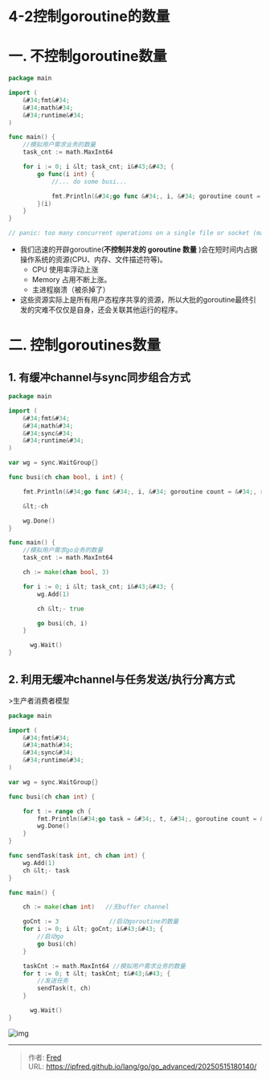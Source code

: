 # 4-2控制goroutine的数量

# 一. 不控制goroutine数量

```go
package main

import (
    &#34;fmt&#34;
    &#34;math&#34;
    &#34;runtime&#34;
)

func main() {
    //模拟用户需求业务的数量
    task_cnt := math.MaxInt64

    for i := 0; i &lt; task_cnt; i&#43;&#43; {
        go func(i int) {
            //... do some busi...

            fmt.Println(&#34;go func &#34;, i, &#34; goroutine count = &#34;, runtime.NumGoroutine())
        }(i)
    }
}

// panic: too many concurrent operations on a single file or socket (max 1048575)
```

- 我们迅速的开辟goroutine(**不控制并发的 goroutine 数量** )会在短时间内占据操作系统的资源(CPU、内存、文件描述符等)。
  - CPU 使用率浮动上涨
  - Memory 占用不断上涨。
  - 主进程崩溃（被杀掉了）
- 这些资源实际上是所有用户态程序共享的资源，所以大批的goroutine最终引发的灾难不仅仅是自身，还会关联其他运行的程序。



# 二. 控制goroutines数量

## 1. 有缓冲channel与sync同步组合方式

```go
package main

import (
    &#34;fmt&#34;
    &#34;math&#34;
    &#34;sync&#34;
    &#34;runtime&#34;
)

var wg = sync.WaitGroup{}

func busi(ch chan bool, i int) {

    fmt.Println(&#34;go func &#34;, i, &#34; goroutine count = &#34;, runtime.NumGoroutine())

    &lt;-ch

    wg.Done()
}

func main() {
    //模拟用户需求go业务的数量
    task_cnt := math.MaxInt64

    ch := make(chan bool, 3)

    for i := 0; i &lt; task_cnt; i&#43;&#43; {
		wg.Add(1)

        ch &lt;- true

        go busi(ch, i)
    }

	  wg.Wait()
}
```

## 2. 利用无缓冲channel与任务发送/执行分离方式

&gt;生产者消费者模型

```go
package main

import (
    &#34;fmt&#34;
    &#34;math&#34;
    &#34;sync&#34;
    &#34;runtime&#34;
)

var wg = sync.WaitGroup{}

func busi(ch chan int) {

    for t := range ch {
        fmt.Println(&#34;go task = &#34;, t, &#34;, goroutine count = &#34;, runtime.NumGoroutine())
        wg.Done()
    }
}

func sendTask(task int, ch chan int) {
    wg.Add(1)
    ch &lt;- task
}

func main() {

    ch := make(chan int)   //无buffer channel

    goCnt := 3              //启动goroutine的数量
    for i := 0; i &lt; goCnt; i&#43;&#43; {
        //启动go
        go busi(ch)
    }

    taskCnt := math.MaxInt64 //模拟用户需求业务的数量
    for t := 0; t &lt; taskCnt; t&#43;&#43; {
        //发送任务
        sendTask(t, ch)
    }

	  wg.Wait()
}
```

![img](https://gitee.com/big_ox/my_pictrue/raw/master/Typora/6a77f3dfeee80f074b120fd34c96137e_1920x1080.jpeg)

---

> 作者: [Fred](https://github.com/ipfred)  
> URL: https://ipfred.github.io/lang/go/go_advanced/20250515180140/  

